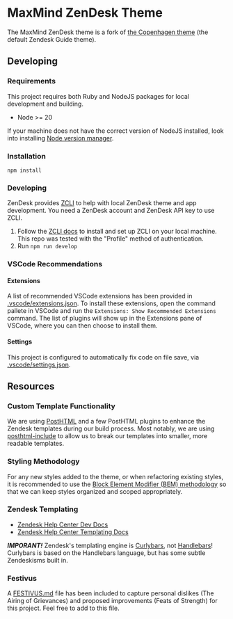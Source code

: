 # MaxMind ZenDesk Theme

The MaxMind ZenDesk theme is a fork of [the Copenhagen theme](https://github.com/zendesk/copenhagen_theme) (the default Zendesk Guide theme).

## Developing
### Requirements
This project requires both Ruby and NodeJS packages for local development and
building.

* Node >= 20

If your machine does not have the correct version of NodeJS installed, look into
installing [Node version manager](https://github.com/nvm-sh/nvm).

### Installation

```shell
npm install
```

### Developing

ZenDesk provides [ZCLI](https://developer.zendesk.com/documentation/apps/getting-started/using-zcli)
to help with local ZenDesk theme and app development. You need a ZenDesk account and ZenDesk API key
to use ZCLI.

1. Follow the [ZCLI docs](https://developer.zendesk.com/documentation/apps/getting-started/using-zcli/)
to install and set up ZCLI on your local machine.  This repo was tested with the "Profile" method of
authentication.
2. Run `npm run develop`

### VSCode Recommendations


#### Extensions

A list of recommended VSCode extensions has been provided in
[.vscode/extensions.json](.vscode/extensions.json). To install these extensions,
open the command pallete in VSCode and run the
`Extensions: Show Recommended Extensions` command. The list of plugins will show
up in the Extensions pane of VSCode, where you can then choose to install them.

#### Settings

This project is configured to automatically fix code on file save, via
[.vscode/settings.json](.vscode/settings.json).

## Resources

### Custom Template Functionality

We are using [PostHTML](https://posthtml.org/#/) and a few PostHTML plugins to
enhance the Zendesk templates during our build process. Most notably, we are
using [posthtml-include](https://www.npmjs.com/package/posthtml-include) to
allow us to break our templates into smaller, more readable templates.

### Styling Methodology

For any new styles added to the theme, or when refactoring existing styles, it
is recommended to use the [Block Element Modifier (BEM) methodology](http://getbem.com/)
so that we can keep styles organized and scoped appropriately.

### Zendesk Templating

* [Zendesk Help Center Dev Docs](https://developer.zendesk.com/documentation/help_center/)
* [Zendesk Help Center Templating Docs](https://developer.zendesk.com/documentation/help_center/help-center-templates/introduction/)

*__IMPORANT!__* Zendesk's templating engine is [Curlybars](https://developer.zendesk.com/documentation/help_center/help-center-templates/introduction/), not [Handlebars](https://handlebarsjs.com/)!
Curlybars is based on the Handlebars language, but has some subtle Zendeskisms
built in.

### Festivus

A [FESTIVUS.md](FESTIVUS.md) file has been included to capture personal dislikes
(The Airing of Grievances) and proposed improvements (Feats of Strength) for
this project. Feel free to add to this file.
